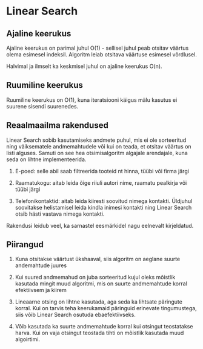 # Linear Search

## Ajaline keerukus

Ajaline keerukus on parimal juhul O(1) - sellisel juhul peab otsitav väärtus olema esimesel indeksil. Algoritm leiab otsitava väärtuse esimesel võrdlusel.

Halvimal ja ilmselt ka keskmisel juhul on ajaline keerukus O(n).

## Ruumiline keerukus

Ruumiline keerukus on O(1), kuna iteratsiooni käigus mälu kasutus ei suurene sisendi suurenedes.

## Reaalmaailma rakendused

Linear Search sobib kasutamiseks andmete puhul, mis ei ole sorteeritud ning väiksematele andmemahtudele või kui on teada, et otsitav väärtus on listi alguses. Samuti on see hea otsimisalgoritm algajale arendajale, kuna seda on lihtne implementeerida.

1. E-poed: selle abil saab filtreerida tooteid nt hinna, tüübi või firma järgi

2. Raamatukogu: aitab leida õige riiuli autori nime, raamatu pealkirja või tüübi järgi

3. Telefonikontaktid: aitab leida kiiresti soovitud nimega kontakti. Üldjuhul soovitakse helistamisel leida kindla inimesi kontakti ning Linear Search otsib hästi vastava nimega kontakti.

Rakendusi leidub veel, ka sarnastel eesmärkidel nagu eelnevalt kirjeldatud. 

## Piirangud

1. Kuna otsitakse väärtust ükshaaval, siis algoritm on aeglane suurte andemahtude juures

2. Kui suured andmemahud on juba sorteeritud kujul oleks mõistlik kasutada mingit muud algoritmi, mis on suurte andmemahtude korral efektiivsem ja kiirem

3. Lineaarne otsing on lihtne kasutada, aga seda ka lihtsate päringute korral. Kui on tarvis teha keerukamaid päringuid erinevate tingumustega, siis võib Linear Search osutuda ebaefektiivseks.

4. Võib kasutada ka suurte andmemahtude korral kui otsingut teostatakse harva. Kui on vaja otsingut teostada tihti on mõistlik kasutada muud algoirtimi. 

